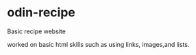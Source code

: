 # odin-recipe

Basic recipe website

worked on basic html skills such as using links, images,and lists.
